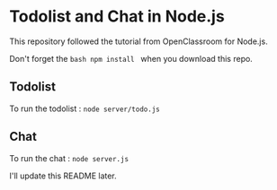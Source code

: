 # Todolist and Chat in Node.js

This repository followed the tutorial from OpenClassroom for Node.js.

Don't forget the ```bash npm install ``` when you download this repo.

## Todolist
To run the todolist : ```node server/todo.js ```

## Chat
To run the chat : ```node server.js ```




I'll update this README later.